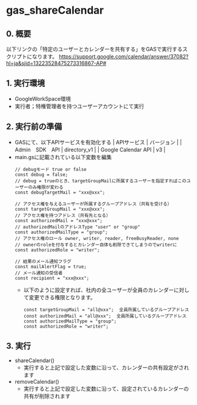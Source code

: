 # gas_shareCalendar

## 0. 概要
  以下リンクの「特定のユーザーとカレンダーを共有する」をGASで実行するスクリプトになります。
  https://support.google.com/calendar/answer/37082?hl=ja&sjid=13223528475273316867-AP#

## 1. 実行環境
  - GoogleWorkSpace環境
  - 実行者；特権管理者を持つユーザーアカウントにて実行

## 2. 実行前の準備
  - GASにて、以下APIサービスを有効化する
    | APIサービス | バージョン |
    | Admin　SDK　API | directory_v1 |
    | Google Calendar API | v3 |
  - main.gsに記載されている以下変数を編集
    ```
    // debugモード true or false
    const debug = false;
    // debug = trueのとき、targetGroupMailに所属するユーザーを指定すればこのユーザーのみ権限が変わる
    const debugTargetMail = "xxx@xxx";
    
    // アクセス権を与えるユーザーが所属するグループアドレス（共有を受ける）
    const targetGroupMail = "xxx@xxx";
    // アクセス権を持つアドレス（共有先となる）
    const authorizedMail = "xxx@xxx";
    // authorizedMailのアドレスType "user" or "group"
    const authorizedMailType = "group";
    // アクセス権のロール owner, writer, reader, freeBusyReader, none
    // ownerのroleを付与するとカレンダー自体も削除できてしまうのでwriterに
    const authorizedRole = "writer";
    
    // 結果のメール通知フラグ
    const mailAlertFlag = true;
    // メール通知の受信者
    const recipient = "xxx@xxx";
    ```
    - 以下のように設定すれば、社内の全ユーザーが全員のカレンダーに対して変更できる権限となります。
      ```
      const targetGroupMail = "all@xxx";  全員所属しているグループアドレス
      const authorizedMail = "all@xxx";  全員所属しているグループアドレス
      const authorizedMailType = "group";
      const authorizedRole = "writer";
      ```

## 3. 実行
  - shareCalendar()
    - 実行すると上記で設定した変数に沿って、カレンダーの共有設定がされます
  - removeCalendar()
    - 実行すると上記で設定した変数に沿って、設定されているカレンダーの共有が削除されます 
